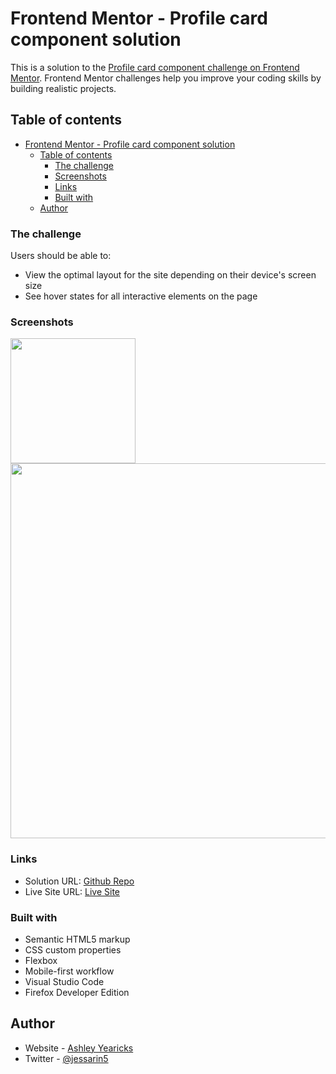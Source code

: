 # Frontend Mentor - Profile card component solution

This is a solution to the [Profile card component challenge on Frontend Mentor](https://www.frontendmentor.io/challenges/profile-card-component-cfArpWshJ). Frontend Mentor challenges help you improve your coding skills by building realistic projects. 

## Table of contents

- [Frontend Mentor - Profile card component solution](#frontend-mentor---profile-card-component-solution)
  - [Table of contents](#table-of-contents)
    - [The challenge](#the-challenge)
    - [Screenshots](#screenshots)
    - [Links](#links)
    - [Built with](#built-with)
  - [Author](#author)



### The challenge

Users should be able to:

- View the optimal layout for the site depending on their device's screen size
- See hover states for all interactive elements on the page




### Screenshots

<img src="images/mobile.png.png" width="200"> <img src="images/desktop.png.png" width="600">




### Links

- Solution URL: [Github Repo]()
- Live Site URL: [Live Site]()




### Built with

- Semantic HTML5 markup
- CSS custom properties
- Flexbox
- Mobile-first workflow
- Visual Studio Code
- Firefox Developer Edition



## Author

- Website - [Ashley Yearicks](https://yearicks.dev)
- Twitter - [@jessarin5](https://www.twitter.com/jessarin5)